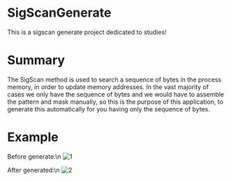 # SigScanGenerate
This is a sigscan generate project dedicated to studies! 

# Summary
The SigScan method is used to search a sequence of bytes in the process memory, in order to update memory addresses.
In the vast majority of cases we only have the sequence of bytes and we would have to assemble the pattern and mask manually, so this is the purpose of this application, to generate this automatically for you having only the sequence of bytes.

# Example
Before generate:\n
![1](https://i.imgur.com/erGs3Ne.png)

After generated:\n
![2](https://i.imgur.com/Mt6QsMM.png)
